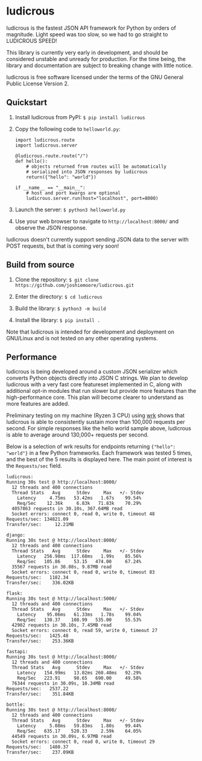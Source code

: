 # ludicrous
ludicrous is the fastest JSON API framework for Python by orders of magnitude. Light speed was too slow, so we had to go straight to LUDICROUS SPEED!

This library is currently very early in development, and should be considered unstable and unready for production. For the time being, the library and documentation are subject to breaking change with little notice.

ludicrous is free software licensed under the terms of the GNU General Public License Version 2.

## Quickstart

1. Install ludicrous from PyPI: `$ pip install ludicrous`

2. Copy the following code to `helloworld.py`:
   ```
   import ludicrous.route
   import ludicrous.server

   @ludicrous.route.route("/")
   def hello():
       # objects returned from routes will be automatically
       # serialized into JSON responses by ludicrous
       return({"hello": "world"})

   if __name__ == "__main__":
       # host and port kwargs are optional
       ludicrous.server.run(host="localhost", port=8000)
   ```

3. Launch the server: `$ python3 helloworld.py`

4. Use your web browser to navigate to `http://localhost:8000/` and observe the JSON response.

ludicrous doesn't currently support sending JSON data to the server with POST requests, but that is coming very soon!

## Build from source
1. Clone the repository: `$ git clone https://github.com/joshiemoore/ludicrous.git`

2. Enter the directory: `$ cd ludicrous`

3. Build the library: `$ python3 -m build`

4. Install the library: `$ pip install .`

Note that ludicrous is intended for development and deployment on GNU/Linux and is not tested on any other operating systems.

## Performance
ludicrous is being developed around a custom JSON serializer which converts Python objects directly into JSON C strings. We plan to develop ludicrous with a very fast core featureset implemented in C, along with additional opt-in modules that run slower but provide more features than the high-performance core. This plan will become clearer to understand as more features are added.

Preliminary testing on my machine (Ryzen 3 CPU) using [wrk](https://github.com/wg/wrk) shows that ludicrous is able to consistently sustain more than 100,000 requests per second. For simple responses like the hello world sample above, ludicrous is able to average around 130,000+ requests per second.

Below is a selection of wrk results for endpoints returning `{"hello": "world"}` in a few Python frameworks. Each framework was tested 5 times, and the best of the 5 results is displayed here. The main point of interest is the `Requests/sec` field.

```
ludicrous:
Running 30s test @ http://localhost:8000/
  12 threads and 400 connections
  Thread Stats   Avg      Stdev     Max   +/- Stdev
    Latency     4.75ms   53.42ms   1.67s    99.54%
    Req/Sec    12.36k     6.83k   71.83k    70.29%
  4057863 requests in 30.10s, 367.64MB read
  Socket errors: connect 0, read 0, write 0, timeout 48
Requests/sec: 134821.09
Transfer/sec:     12.21MB

django:
Running 30s test @ http://localhost:8000/
  12 threads and 400 connections
  Thread Stats   Avg      Stdev     Max   +/- Stdev
    Latency   256.98ms  117.68ms   1.99s    85.56%
    Req/Sec   105.86     53.15   474.00     67.24%
  35567 requests in 30.08s, 9.87MB read
  Socket errors: connect 0, read 0, write 0, timeout 83
Requests/sec:   1182.34
Transfer/sec:    336.02KB

flask:
Running 30s test @ http://localhost:5000/
  12 threads and 400 connections
  Thread Stats   Avg      Stdev     Max   +/- Stdev
    Latency    95.06ms   61.33ms   1.78s    99.04%
    Req/Sec   130.37    108.99   535.00     55.53%
  42902 requests in 30.10s, 7.45MB read
  Socket errors: connect 0, read 59, write 0, timeout 27
Requests/sec:   1425.48
Transfer/sec:    253.36KB

fastapi:
Running 30s test @ http://localhost:8000/
  12 threads and 400 connections
  Thread Stats   Avg      Stdev     Max   +/- Stdev
    Latency   154.99ms   13.02ms 260.40ms   92.29%
    Req/Sec   223.91     98.65   690.00     49.58%
  76344 requests in 30.09s, 10.34MB read
Requests/sec:   2537.22
Transfer/sec:    351.84KB

bottle:
Running 30s test @ http://localhost:8000/
  12 threads and 400 connections
  Thread Stats   Avg      Stdev     Max   +/- Stdev
    Latency     5.08ms   59.83ms   1.80s    99.44%
    Req/Sec   635.17    520.33     2.59k    64.05%
  44549 requests in 30.09s, 6.97MB read
  Socket errors: connect 0, read 0, write 0, timeout 29
Requests/sec:   1480.37
Transfer/sec:    237.09KB
```
